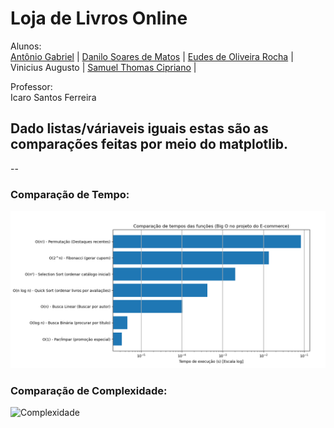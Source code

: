 # Loja de Livros Online
Alunos:  
[Antônio Gabriel](https://github.com/Anton-Gabriel-code) | [Danilo Soares de Matos](https://github.com/danilosmatos) | [Eudes de Oliveira Rocha](https://github.com/eudesolv) | Vinicius Augusto | [Samuel Thomas Cipriano](https://github.com/samuelcipriano) |

Professor:  
Icaro Santos Ferreira


## Dado listas/váriaveis iguais estas são as comparações feitas por meio do matplotlib.

--

### Comparação de Tempo:
![Tempo](https://github.com/danilosmatos/estrutura_de_dados/blob/main/Gr%C3%A1ficos/Tempo.png?raw=true)


### Comparação de Complexidade:
![Complexidade](https://github.com/danilosmatos/estrutura_de_dados/blob/main/Gr%C3%A1ficos/Complexidade.png?raw=true)

